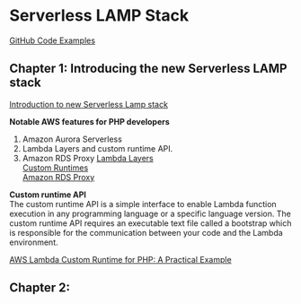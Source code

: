 # Serverless LAMP Stack
[GitHub Code Examples](https://github.com/aws-samples/php-examples-for-aws-lambda)  

## Chapter 1: Introducing the new Serverless LAMP stack
[Introduction to new Serverless Lamp stack](https://aws.amazon.com/blogs/compute/introducing-the-new-serverless-lamp-stack/)  

__Notable AWS features for PHP developers__
1. Amazon Aurora Serverless
2. Lambda Layers and custom runtime API.  
3. Amazon RDS Proxy
[Lambda Layers](https://docs.aws.amazon.com/lambda/latest/dg/chapter-layers.html)   
[Custom Runtimes](https://docs.aws.amazon.com/lambda/latest/dg/runtimes-custom.html)   
[Amazon RDS Proxy](https://aws.amazon.com/rds/proxy/)   

__Custom runtime API__  
The custom runtime API is a simple interface to enable Lambda function execution in any programming language or a specific language version. The custom runtime API requires an executable text file called a bootstrap which  is responsible for the communication between your code and the Lambda environment.  

[AWS Lambda Custom Runtime for PHP: A Practical Example](https://aws.amazon.com/blogs/apn/aws-lambda-custom-runtime-for-php-a-practical-example/)
## Chapter 2:
